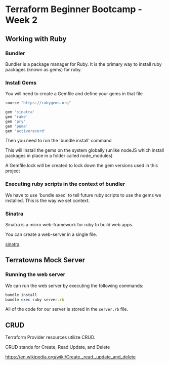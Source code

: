 # Terraform Beginner Bootcamp - Week 2

## Working with Ruby

### Bundler

Bundler is a package manager for Ruby. 
It is the primary way to install ruby packages (known as gems) for ruby.

### Install Gems

You will need to create a Gemfile and define your gems in that file

```rb
source "https://rubygems.org"

gem 'sinatra'
gem 'rake'
gem 'pry'
gem 'puma'
gem 'activerecord'
```

Then you need to run the 'bundle install' command

This will install the gems on the system globally (unlike nodeJS which install packages in place in a folder called node_modules)

A Gemfile.lock will be created to lock down the gem versions used in this project

### Executing ruby scripts in the context of bundler

We have to use 'bundle exec' to tell future ruby scripts to use the gems we installed. This is the way we set context.

### Sinatra

Sinatra is a micro web-framework for ruby to build web apps.

You can create a web-server in a single file.

[sinatra](https://sinatrarb.com/)

## Terratowns Mock Server

### Running the web server

We can run the web server by executing the following commands:

```rb
bundle install
bundle exec ruby server.rb
```
All of the code for our server is stored in the `server.rb` file.

## CRUD

Terraform Provider resources utilize CRUD.

CRUD stands for Create, Read Update, and Delete

https://en.wikipedia.org/wiki/Create,_read,_update_and_delete
